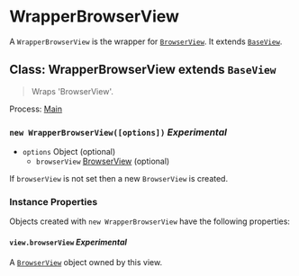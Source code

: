 # WrapperBrowserView

A `WrapperBrowserView` is the wrapper for [`BrowserView`](browser-view.md).
It extends [`BaseView`](base-view.md).

## Class: WrapperBrowserView extends `BaseView`

> Wraps 'BrowserView'.

Process: [Main](../glossary.md#main-process)

### `new WrapperBrowserView([options])` _Experimental_

* `options` Object (optional)
  * `browserView` [BrowserView](browser-view.md) (optional)

If `browserView` is not set then a new `BrowserView` is created.

### Instance Properties

Objects created with `new WrapperBrowserView` have the following properties:

#### `view.browserView` _Experimental_

A [`BrowserView`](browser-view.md) object owned by this view.
